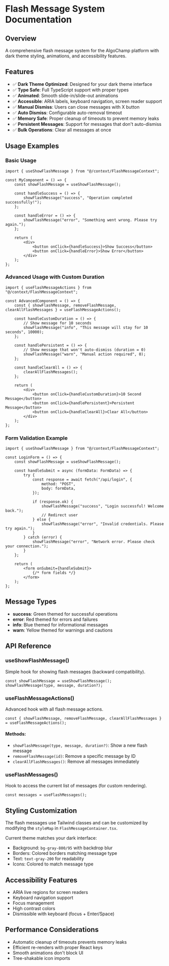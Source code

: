 # Flash Message System Documentation

## Overview
A comprehensive flash message system for the AlgoChamp platform with dark theme styling, animations, and accessibility features.

## Features
- ✅ **Dark Theme Optimized**: Designed for your dark theme interface
- ✅ **Type Safe**: Full TypeScript support with proper types
- ✅ **Animated**: Smooth slide-in/slide-out animations
- ✅ **Accessible**: ARIA labels, keyboard navigation, screen reader support
- ✅ **Manual Dismiss**: Users can close messages with X button
- ✅ **Auto Dismiss**: Configurable auto-removal timeout
- ✅ **Memory Safe**: Proper cleanup of timeouts to prevent memory leaks
- ✅ **Persistent Messages**: Support for messages that don't auto-dismiss
- ✅ **Bulk Operations**: Clear all messages at once

## Usage Examples

### Basic Usage
```tsx
import { useShowFlashMessage } from "@/context/FlashMessageContext";

const MyComponent = () => {
    const showFlashMessage = useShowFlashMessage();

    const handleSuccess = () => {
        showFlashMessage("success", "Operation completed successfully!");
    };

    const handleError = () => {
        showFlashMessage("error", "Something went wrong. Please try again.");
    };

    return (
        <div>
            <button onClick={handleSuccess}>Show Success</button>
            <button onClick={handleError}>Show Error</button>
        </div>
    );
};
```

### Advanced Usage with Custom Duration
```tsx
import { useFlashMessageActions } from "@/context/FlashMessageContext";

const AdvancedComponent = () => {
    const { showFlashMessage, removeFlashMessage, clearAllFlashMessages } = useFlashMessageActions();

    const handleCustomDuration = () => {
        // Show message for 10 seconds
        showFlashMessage("info", "This message will stay for 10 seconds", 10000);
    };

    const handlePersistent = () => {
        // Show message that won't auto-dismiss (duration = 0)
        showFlashMessage("warn", "Manual action required", 0);
    };

    const handleClearAll = () => {
        clearAllFlashMessages();
    };

    return (
        <div>
            <button onClick={handleCustomDuration}>10 Second Message</button>
            <button onClick={handlePersistent}>Persistent Message</button>
            <button onClick={handleClearAll}>Clear All</button>
        </div>
    );
};
```

### Form Validation Example
```tsx
import { useShowFlashMessage } from "@/context/FlashMessageContext";

const LoginForm = () => {
    const showFlashMessage = useShowFlashMessage();

    const handleSubmit = async (formData: FormData) => {
        try {
            const response = await fetch("/api/login", {
                method: "POST",
                body: formData,
            });

            if (response.ok) {
                showFlashMessage("success", "Login successful! Welcome back.");
                // Redirect user
            } else {
                showFlashMessage("error", "Invalid credentials. Please try again.");
            }
        } catch (error) {
            showFlashMessage("error", "Network error. Please check your connection.");
        }
    };

    return (
        <form onSubmit={handleSubmit}>
            {/* form fields */}
        </form>
    );
};
```

## Message Types
- **success**: Green themed for successful operations
- **error**: Red themed for errors and failures  
- **info**: Blue themed for informational messages
- **warn**: Yellow themed for warnings and cautions

## API Reference

### useShowFlashMessage()
Simple hook for showing flash messages (backward compatibility).
```tsx
const showFlashMessage = useShowFlashMessage();
showFlashMessage(type, message, duration?);
```

### useFlashMessageActions()
Advanced hook with all flash message actions.
```tsx
const { showFlashMessage, removeFlashMessage, clearAllFlashMessages } = useFlashMessageActions();
```

#### Methods:
- `showFlashMessage(type, message, duration?)`: Show a new flash message
- `removeFlashMessage(id)`: Remove a specific message by ID
- `clearAllFlashMessages()`: Remove all messages immediately

### useFlashMessages()
Hook to access the current list of messages (for custom rendering).
```tsx
const messages = useFlashMessages();
```

## Styling Customization
The flash messages use Tailwind classes and can be customized by modifying the `styleMap` in `FlashMessageContainer.tsx`.

Current theme matches your dark interface:
- Background: `bg-gray-800/95` with backdrop blur
- Borders: Colored borders matching message type
- Text: `text-gray-200` for readability
- Icons: Colored to match message type

## Accessibility Features
- ARIA live regions for screen readers
- Keyboard navigation support
- Focus management
- High contrast colors
- Dismissible with keyboard (focus + Enter/Space)

## Performance Considerations
- Automatic cleanup of timeouts prevents memory leaks
- Efficient re-renders with proper React keys
- Smooth animations don't block UI
- Tree-shakable icon imports